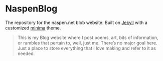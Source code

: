 # NaspenBlog

The repository for the naspen.net blob website. Built on [Jekyll](https://jekyllrb.com/) with a customized [minima](https://github.com/jekyll/minima) theme. 

> This is my Blog website where I post poems, art, bits of information, or rambles that pertain to, well, just me. There’s no major goal here. Just a place to store everything that I love making and refer to it as needed.

